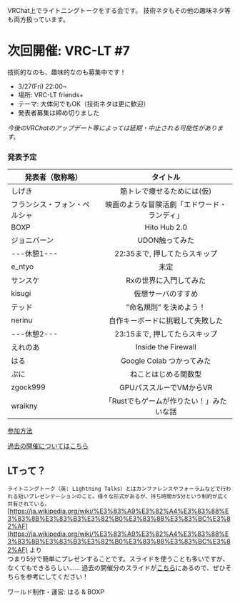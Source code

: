 VRChat上でライトニングトークをする会です。
技術ネタもその他の趣味ネタ等も両方扱っています。

# 次回開催: VRC-LT #7
技術的なのも、趣味的なのも募集中です！
* 3/27(Fri) 22:00~
* 場所: VRC-LT friends+
* テーマ: 大体何でもOK（技術ネタは更に歓迎）
* 発表者募集は締め切りました

*今後のVRChatのアップデート等によっては延期・中止される可能性があります。*

### 発表予定


| 発表者（敬称略）| タイトル　|
| ------------- |:-------------:|
| しげき | 筋トレで痩せるためには(仮) |
| フランシス・フォン・ペルシャ | 映画のような冒険活劇「エドワード・ランディ」|
| BOXP | Hito Hub 2.0 |
| ジョニバーン | UDON触ってみた |
| ---休憩1--- | 22:35まで, 押してたらスキップ |
| e_ntyo | 未定 |
| サンスケ | Rxの世界に入門してみた |
| kisugi | 仮想サーバのすすめ |
| テッド | ”命名規則” を決めよう！ |
| nerinu | 自作キーボードに挑戦して失敗した |
| ---休憩2--- | 23:15まで, 押してたらスキップ |
| えれのあ | Inside the Firewall |
| はる | Google Colab つかってみた |
| ぷに | ねことはじめる関数型 |
| zgock999 | GPUパススルーでVMからVR |
| wraikny |「Rustでもゲームが作りたい！」みたいな話 |

[参加方法](about.md)

[過去の開催についてはこちら](past-events.md)  


## LTって？
```ライトニングトーク（英: Lightning Talks）とはカンファレンスやフォーラムなどで行われる短いプレゼンテーションのこと。様々な形式があるが、持ち時間が5分という制約が広く共有されている。```  
[https://ja.wikipedia.org/wiki/%E3%83%A9%E3%82%A4%E3%83%88%E3%83%8B%E3%83%B3%E3%82%B0%E3%83%88%E3%83%BC%E3%82%AF](https://ja.wikipedia.org/wiki/%E3%83%A9%E3%82%A4%E3%83%88%E3%83%8B%E3%83%B3%E3%82%B0%E3%83%88%E3%83%BC%E3%82%AF) より  
つまり5分で簡単にプレゼンすることです。スライドを使うことも多いですが、なくてもできるらしい……
過去の開催分のスライドが[こちら](past-events.md)にあるので、ぜひそちらを参考にしてください！


ワールド制作・運営: はる & BOXP
